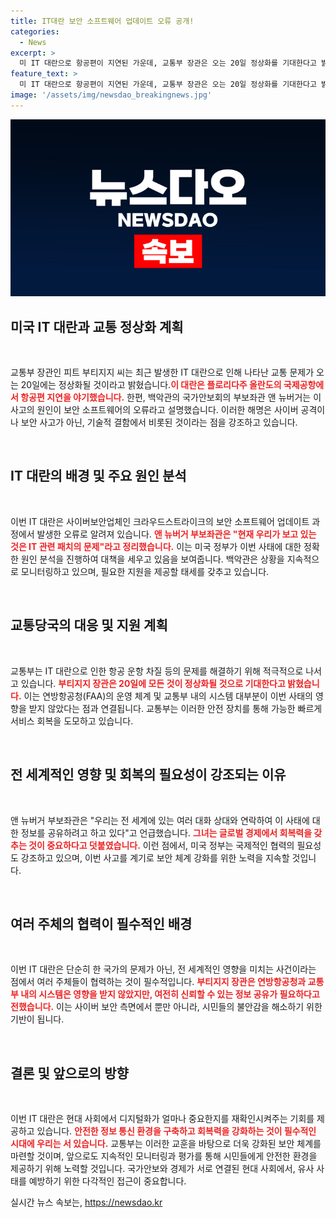 ```yaml
---
title: IT대란 보안 소프트웨어 업데이트 오류 공개!
categories:
  - News
excerpt: >
  미 IT 대란으로 항공편이 지연된 가운데, 교통부 장관은 오는 20일 정상화를 기대한다고 밝혔습니다. 이번 사태의 원인은 보안 소프트웨어 오류로 확인되었으며, 백악관은 경제와 국가안보의 디지털화를 강조하고 있습니다.
feature_text: >
  미 IT 대란으로 항공편이 지연된 가운데, 교통부 장관은 오는 20일 정상화를 기대한다고 밝혔습니다. 이번 사태의 원인은 보안 소프트웨어 오류로 확인되었으며, 백악관은 경제와 국가안보의 디지털화를 강조하고 있습니다.
image: '/assets/img/newsdao_breakingnews.jpg'
---
```


<p><img src="/assets/img/newsdao_breakingnews.jpg" alt="pcversion 속보" /></p>

<h2 data-ke-size="size26">미국 IT 대란과 교통 정상화 계획</h2>

<p data-ke-size="size16">&nbsp;</p>

<p>교통부 장관인 피트 부티지지 씨는 최근 발생한 IT 대란으로 인해 나타난 교통 문제가 오는 20일에는 정상화될 것이라고 밝혔습니다.<b><span style="color: #ee2323;">이 대란은 플로리다주 올란도의 국제공항에서 항공편 지연을 야기했습니다.</span></b> 한편, 백악관의 국가안보회의 부보좌관 앤 뉴버거는 이 사고의 원인이 보안 소프트웨어의 오류라고 설명했습니다. 이러한 해명은 사이버 공격이나 보안 사고가 아닌, 기술적 결함에서 비롯된 것이라는 점을 강조하고 있습니다.</p>

<p data-ke-size="size16">&nbsp;</p>

<h2 data-ke-size="size26">IT 대란의 배경 및 주요 원인 분석</h2>

<p data-ke-size="size16">&nbsp;</p>

<p>이번 IT 대란은 사이버보안업체인 크라우드스트라이크의 보안 소프트웨어 업데이트 과정에서 발생한 오류로 알려져 있습니다. <b><span style="color: #ee2323;">앤 뉴버거 부보좌관은 "현재 우리가 보고 있는 것은 IT 관련 패치의 문제"라고 정리했습니다.</span></b> 이는 미국 정부가 이번 사태에 대한 정확한 원인 분석을 진행하여 대책을 세우고 있음을 보여줍니다. 백악관은 상황을 지속적으로 모니터링하고 있으며, 필요한 지원을 제공할 태세를 갖추고 있습니다.</p>

<p data-ke-size="size16">&nbsp;</p>

<h2 data-ke-size="size26">교통당국의 대응 및 지원 계획</h2>

<p data-ke-size="size16">&nbsp;</p>

<p>교통부는 IT 대란으로 인한 항공 운항 차질 등의 문제를 해결하기 위해 적극적으로 나서고 있습니다. <b><span style="color: #ee2323;">부티지지 장관은 20일에 모든 것이 정상화될 것으로 기대한다고 밝혔습니다.</span></b> 이는 연방항공청(FAA)의 운영 체계 및 교통부 내의 시스템 대부분이 이번 사태의 영향을 받지 않았다는 점과 연결됩니다. 교통부는 이러한 안전 장치를 통해 가능한 빠르게 서비스 회복을 도모하고 있습니다.</p>

<p data-ke-size="size16">&nbsp;</p>

<h2 data-ke-size="size26">전 세계적인 영향 및 회복의 필요성이 강조되는 이유</h2>

<p data-ke-size="size16">&nbsp;</p>

<p>앤 뉴버거 부보좌관은 "우리는 전 세계에 있는 여러 대화 상대와 연락하여 이 사태에 대한 정보를 공유하려고 하고 있다"고 언급했습니다. <b><span style="color: #ee2323;">그녀는 글로벌 경제에서 회복력을 갖추는 것이 중요하다고 덧붙였습니다.</span></b> 이런 점에서, 미국 정부는 국제적인 협력의 필요성도 강조하고 있으며, 이번 사고를 계기로 보안 체계 강화를 위한 노력을 지속할 것입니다.</p>

<p data-ke-size="size16">&nbsp;</p>

<h2 data-ke-size="size26">여러 주체의 협력이 필수적인 배경</h2>

<p data-ke-size="size16">&nbsp;</p>

<p>이번 IT 대란은 단순히 한 국가의 문제가 아닌, 전 세계적인 영향을 미치는 사건이라는 점에서 여러 주체들이 협력하는 것이 필수적입니다. <b><span style="color: #ee2323;">부티지지 장관은 연방항공청과 교통부 내의 시스템은 영향을 받지 않았지만, 여전히 신뢰할 수 있는 정보 공유가 필요하다고 전했습니다.</span></b> 이는 사이버 보안 측면에서 뿐만 아니라, 시민들의 불안감을 해소하기 위한 기반이 됩니다.</p>

<p data-ke-size="size16">&nbsp;</p>

<h2 data-ke-size="size26">결론 및 앞으로의 방향</h2>

<p data-ke-size="size16">&nbsp;</p>

<p>이번 IT 대란은 현대 사회에서 디지털화가 얼마나 중요한지를 재확인시켜주는 기회를 제공하고 있습니다. <b><span style="color: #ee2323;">안전한 정보 통신 환경을 구축하고 회복력을 강화하는 것이 필수적인 시대에 우리는 서 있습니다.</span></b> 교통부는 이러한 교훈을 바탕으로 더욱 강화된 보안 체계를 마련할 것이며, 앞으로도 지속적인 모니터링과 평가를 통해 시민들에게 안전한 환경을 제공하기 위해 노력할 것입니다. 국가안보와 경제가 서로 연결된 현대 사회에서, 유사 사태를 예방하기 위한 다각적인 접근이 중요합니다.</p>
실시간 뉴스 속보는, <a href="https://newsdao.kr" rel="dofollow">https://newsdao.kr</a>


